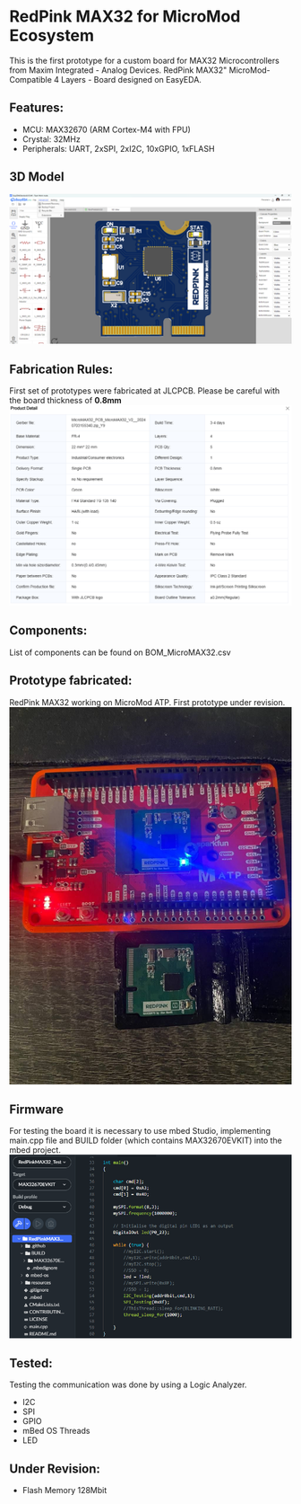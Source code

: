 # RedPink MAX32 for MicroMod Ecosystem
This is the first prototype for a custom board for MAX32 Microcontrollers from Maxim Integrated - Analog Devices.
RedPink MAX32" MicroMod-Compatible 4 Layers - Board designed on EasyEDA. 
## Features:
- MCU: MAX32670 (ARM Cortex-M4 with FPU)
- Crystal: 32MHz
- Peripherals: UART, 2xSPI, 2xI2C, 10xGPIO, 1xFLASH
## 3D Model
![RedPink MAX32 3D Model](./RedPinkMAX32_3D.png)
## Fabrication Rules:
First set of prototypes were fabricated at JLCPCB. Please be careful with the board thickness of **0.8mm**
![RedPink_MAX32_Fabrication](./RedPinkMAX32_Fabrication.png)
## Components:
List of components can be found on BOM_MicroMAX32.csv
## Prototype fabricated:
RedPink MAX32 working on MicroMod ATP. First prototype under revision.
![RedPink_MAX32_Real](./RedPinkMAX32_Real.jpg)

## Firmware
For testing the board it is necessary to use mbed Studio, implementing main.cpp file and BUILD folder (which contains MAX32670EVKIT) into the mbed project. 
![RedPink_MAX32_Real](./RedPinkMAX32_Firmware.png)

## Tested:
Testing the communication was done by using a Logic Analyzer.
- I2C
- SPI
- GPIO
- mBed OS Threads
- LED

## Under Revision:
- Flash Memory 128Mbit
